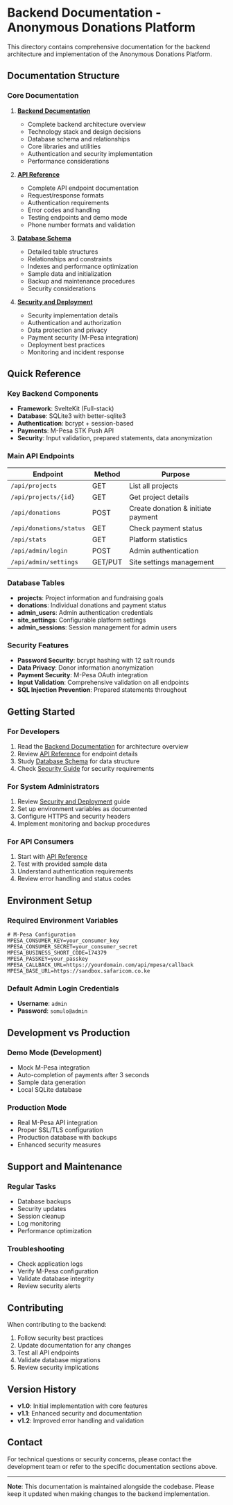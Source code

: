 # Backend Documentation - Anonymous Donations Platform

This directory contains comprehensive documentation for the backend architecture and implementation of the Anonymous Donations Platform.

## Documentation Structure

###  Core Documentation

1. **[Backend Documentation](./BACKEND_DOCUMENTATION.md)**
   - Complete backend architecture overview
   - Technology stack and design decisions
   - Database schema and relationships
   - Core libraries and utilities
   - Authentication and security implementation
   - Performance considerations

2. **[API Reference](./API_REFERENCE.md)**
   - Complete API endpoint documentation
   - Request/response formats
   - Authentication requirements
   - Error codes and handling
   - Testing endpoints and demo mode
   - Phone number formats and validation

3. **[Database Schema](./DATABASE_SCHEMA.md)**
   - Detailed table structures
   - Relationships and constraints
   - Indexes and performance optimization
   - Sample data and initialization
   - Backup and maintenance procedures
   - Security considerations

4. **[Security and Deployment](./SECURITY_AND_DEPLOYMENT.md)**
   - Security implementation details
   - Authentication and authorization
   - Data protection and privacy
   - Payment security (M-Pesa integration)
   - Deployment best practices
   - Monitoring and incident response

## Quick Reference

### Key Backend Components

- **Framework**: SvelteKit (Full-stack)
- **Database**: SQLite3 with better-sqlite3
- **Authentication**: bcrypt + session-based
- **Payments**: M-Pesa STK Push API
- **Security**: Input validation, prepared statements, data anonymization

### Main API Endpoints

| Endpoint | Method | Purpose |
|----------|--------|---------|
| `/api/projects` | GET | List all projects |
| `/api/projects/{id}` | GET | Get project details |
| `/api/donations` | POST | Create donation & initiate payment |
| `/api/donations/status` | GET | Check payment status |
| `/api/stats` | GET | Platform statistics |
| `/api/admin/login` | POST | Admin authentication |
| `/api/admin/settings` | GET/PUT | Site settings management |

### Database Tables

- **projects**: Project information and fundraising goals
- **donations**: Individual donations and payment status
- **admin_users**: Admin authentication credentials
- **site_settings**: Configurable platform settings
- **admin_sessions**: Session management for admin users

### Security Features

- **Password Security**: bcrypt hashing with 12 salt rounds
- **Data Privacy**: Donor information anonymization
- **Payment Security**: M-Pesa OAuth integration
- **Input Validation**: Comprehensive validation on all endpoints
- **SQL Injection Prevention**: Prepared statements throughout

## Getting Started

### For Developers

1. Read the [Backend Documentation](./BACKEND_DOCUMENTATION.md) for architecture overview
2. Review [API Reference](./API_REFERENCE.md) for endpoint details
3. Study [Database Schema](./DATABASE_SCHEMA.md) for data structure
4. Check [Security Guide](./SECURITY_AND_DEPLOYMENT.md) for security requirements

### For System Administrators

1. Review [Security and Deployment](./SECURITY_AND_DEPLOYMENT.md) guide
2. Set up environment variables as documented
3. Configure HTTPS and security headers
4. Implement monitoring and backup procedures

### For API Consumers

1. Start with [API Reference](./API_REFERENCE.md)
2. Test with provided sample data
3. Understand authentication requirements
4. Review error handling and status codes

## Environment Setup

### Required Environment Variables

```env
# M-Pesa Configuration
MPESA_CONSUMER_KEY=your_consumer_key
MPESA_CONSUMER_SECRET=your_consumer_secret
MPESA_BUSINESS_SHORT_CODE=174379
MPESA_PASSKEY=your_passkey
MPESA_CALLBACK_URL=https://yourdomain.com/api/mpesa/callback
MPESA_BASE_URL=https://sandbox.safaricom.co.ke
```

### Default Admin Login Credentials

- **Username**: `admin`
- **Password**: `somulo@admin`

## Development vs Production

### Demo Mode (Development)
- Mock M-Pesa integration
- Auto-completion of payments after 3 seconds
- Sample data generation
- Local SQLite database

### Production Mode
- Real M-Pesa API integration
- Proper SSL/TLS configuration
- Production database with backups
- Enhanced security measures

## Support and Maintenance

### Regular Tasks
- Database backups
- Security updates
- Session cleanup
- Log monitoring
- Performance optimization

### Troubleshooting
- Check application logs
- Verify M-Pesa configuration
- Validate database integrity
- Review security alerts

## Contributing

When contributing to the backend:

1. Follow security best practices
2. Update documentation for any changes
3. Test all API endpoints
4. Validate database migrations
5. Review security implications

## Version History

- **v1.0**: Initial implementation with core features
- **v1.1**: Enhanced security and documentation
- **v1.2**: Improved error handling and validation

## Contact

For technical questions or security concerns, please contact the development team or refer to the specific documentation sections above.

---

**Note**: This documentation is maintained alongside the codebase. Please keep it updated when making changes to the backend implementation.
